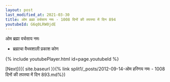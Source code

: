 ```yaml
---
layout: post
last_modified_at: 2021-03-30
title: ओम ब्रह्मा वर्चसाय नमः - 1008 दिनों की तपस्या में दिन 894
youtubeId: G6q0LRW0jdE
---
```

 
 
 ओम ब्रह्मा वर्चसाय नमः  
 
 -  ब्रह्माचा वैभवशाली प्रकाश कोण 
 
  
 
  
 
 
 
 
 
 


{% include youtubePlayer.html id=page.youtubeId %}
 
[Next]({{ site.baseurl }}{% link  split1/_posts/2012-09-14-ओम हरिणय नमः - 1008 दिनों की तपस्या में दिन 893.md%})
 
